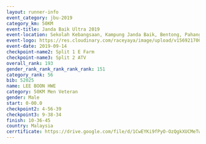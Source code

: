 ```yaml
---
layout: runner-info 
event_category: jbu-2019 
category_km: 50KM 
event-title: Janda Baik Ultra 2019 
event-location: Sekolah Kebangsaan, Kampung Janda Baik, Bentong, Pahang, Malaysia 
event-logo: https://res.cloudinary.com/raceyaya/image/upload/v1569217009/logo/janda-baik_vch1pc.jpg 
event-date: 2019-09-14 
checkpoint-name2: Split 1 E Farm 
checkpoint-name3: Split 2 ATV 
overall_rank: 193
gender_rank_rank_rank_rank_rank: 151
category_rank: 56
bib: 52025
name: LEE BOON HWE
category: 50KM Men Veteran
gender: Male
start: 0-00.0
checkpoint2: 4-56-39
checkpoint3: 9-38-34
finish: 10-36-45
country: Malaysia
cerrtificate: https://drive.google.com/file/d/1CwEYKi9fPyO-OzQgkXUCMeTwGgkeu7LD/view?usp=sharing
---
```

